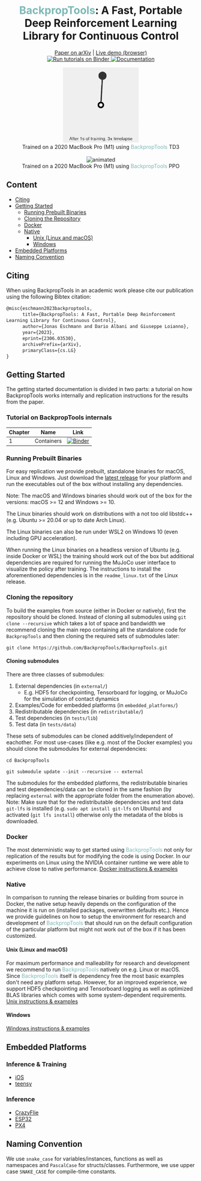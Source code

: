 <div align="center">
  <center><h1><span style="color:#7DB9B6">BackpropTools</span>: A Fast, Portable Deep Reinforcement Learning Library for Continuous Control</h1></center>
</div>

<p align="center">
  <a href="https://arxiv.org/abs/2306.03530">Paper on arXiv</a> | <a href="https://backprop.tools">Live demo (browser)</a> 
  </br>
  <a href="https://mybinder.org/v2/gh/BackpropTools/documentation/binder?labpath=Containers.ipynb">
  <img src="https://mybinder.org/badge_logo.svg" alt="Run tutorials on Binder">
  </a>
  <a href="https://backproptools.readthedocs.io">
  <img src="https://img.shields.io/badge/Documentation-Read%20the%20Docs-blue.svg" alt="Documentation">
  </a>
</p>



<div align="center">
<img src="https://github.com/BackpropTools/media/blob/master/pendulum_v1_inference.gif" alt="animated" height='200'/>
</div>
<div align="center">
    Trained on a 2020 MacBook Pro (M1) using <span style="color:#7DB9B6">BackpropTools</span> TD3
</div>
</br>
<div align="center">
<img src="https://github.com/BackpropTools/media/blob/master/backprop_tools_mujoco_ant_ppo.gif" alt="animated" height='300'/>  
</div>

<div align="center">
    Trained on a 2020 MacBook Pro (M1) using <span style="color:#7DB9B6">BackpropTools</span> PPO
</div>





## Content
- [Citing](#citing)
- [Getting Started](#getting-started)
  - [Running Prebuilt Binaries](#running-prebuilt-binaries)
  - [Cloning the Repository](#cloning-the-repository)
  - [Docker](#docker)
  - [Native](#native)
    - [Unix (Linux and macOS)](#unix-linux-and-macos)
    - [Windows](#windows)
- [Embedded Platforms](#embedded-platforms)
- [Naming Convention](#naming-convention)
## Citing
When using BackpropTools in an academic work please cite our publication using the following Bibtex citation:
```
@misc{eschmann2023backproptools,
      title={BackpropTools: A Fast, Portable Deep Reinforcement Learning Library for Continuous Control}, 
      author={Jonas Eschmann and Dario Albani and Giuseppe Loianno},
      year={2023},
      eprint={2306.03530},
      archivePrefix={arXiv},
      primaryClass={cs.LG}
}
```
## Getting Started
The getting started documentation is divided in two parts: a tutorial on how BackpropTools works internally and replication instructions for the results from the paper. 
### Tutorial on BackpropTools internals
| Chapter | Name | Link |
| ------- | ---- | ---- |
| 1 | Containers | [![Binder](https://mybinder.org/badge_logo.svg)](https://mybinder.org/v2/gh/BackpropTools/documentation/binder?labpath=Containers.ipynb) | 
### Running Prebuilt Binaries
For easy replication we provide prebuilt, standalone binaries for macOS, Linux and Windows. Just download the [latest release](https://github.com/BackpropTools/BackpropTools/releases/) for your platform and run the executables out of the box without installing any dependencies. 

Note: The macOS and Windows binaries should work out of the box for the versions: macOS >= 12 and Windows >= 10. 

The Linux binaries should work on distributions with a not too old libstdc++ (e.g. Ubuntu >= 20.04 or up to date Arch Linux). 

The Linux binaries can also be run under WSL2 on Windows 10 (even including GPU acceleration). 

When running the Linux binaries on a headless version of Ubuntu (e.g. inside Docker or WSL) the training should work out of the box but additional dependencies are required for running the MuJoCo user interface to visualize the policy after training. The instructions to install the aforementioned dependencies is in the `readme_linux.txt` of the Linux release. 

### Cloning the repository
To build the examples from source (either in Docker or natively), first the repository should be cloned.
Instead of cloning all submodules using `git clone --recursive` which takes a lot of space and bandwidth we recommend cloning the main repo containing all the standalone code for `BackpropTools` and then cloning the required sets of submodules later:
```
git clone https://github.com/BackpropTools/BackpropTools.git
```
#### Cloning submodules
There are three classes of submodules:
1. External dependencies (in `external/`)
   * E.g. HDF5 for checkpointing, Tensorboard for logging, or MuJoCo for the simulation of contact dynamics
2. Examples/Code for embedded platforms (in `embedded_platforms/`)
3. Redistributable dependencies (in `redistributable/`)
4. Test dependencies (in `tests/lib`)
4. Test data (in `tests/data`)

These sets of submodules can be cloned additively/independent of eachother.
For most use-cases (like e.g. most of the Docker examples) you should clone the submodules for external dependencies:
```
cd BackpropTools
```
```
git submodule update --init --recursive -- external
```

The submodules for the embedded platforms, the redistributable binaries and test dependencies/data can be cloned in the same fashion (by replacing `external` with the appropriate folder from the enumeration above). 
Note: Make sure that for the redistributable dependencies and test data `git-lfs` is installed (e.g. `sudo apt install git-lfs` on Ubuntu) and activated (`git lfs install`) otherwise only the metadata of the blobs is downloaded.

### Docker
The most deterministic way to get started using <span style="color:#7DB9B6">BackpropTools</span> not only for replication of the results but for modifying the code is using Docker. In our experiments on Linux using the NVIDIA container runtime we were able to achieve close to native performance.
[Docker instructions & examples](examples/docker/README.MD)

### Native
In comparison to running the release binaries or building from source in Docker, the native setup heavily depends on the configuration of the machine it is run on (installed packages, overwritten defaults etc.). Hence we provide guidelines on how to setup the environment for research and development of <span style="color:#7DB9B6">BackpropTools</span> that should run on the default configuration of the particular platform but might not work out of the box if it has been customized.  
#### Unix (Linux and macOS)
For maximum performance and malleability for research and development we recommend to run <span style="color:#7DB9B6">BackpropTools</span> natively on e.g. Linux or macOS. Since <span style="color:#7DB9B6">BackpropTools</span> itself is dependency free the most basic examples don't need any platform setup. However, for an improved experience, we support HDF5 checkpointing and Tensorboard logging as well as optimized BLAS libraries which comes with some system-dependent requirements. 
[Unix instructions & examples](examples/unix/README.MD)

#### Windows
[Windows instructions & examples](examples/windows/README.MD)

## Embedded Platforms
### Inference & Training
- [iOS](https://github.com/BackpropTools/iOS)
- [teensy](https://github.com/BackpropTools/teensy)
### Inference
- [CrazyFlie](embedded_platforms/crazyflie)
- [ESP32](https://github.com/BackpropTools/esp32)
- [PX4](https://github.com/BackpropTools/backprop_tools_px4)

## Naming Convention
We use `snake_case` for variables/instances, functions as well as namespaces and `PascalCase` for structs/classes. Furthermore, we use upper case `SNAKE_CASE` for compile-time constants. 
